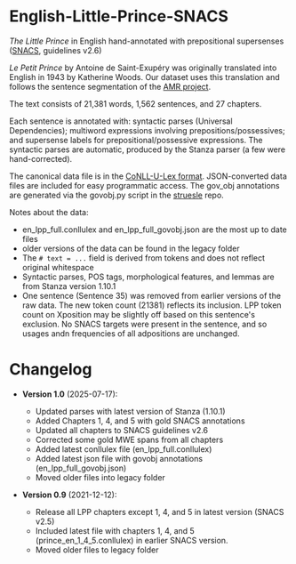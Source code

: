 # English-Little-Prince-SNACS

_The Little Prince_ in English hand-annotated with prepositional supersenses ([SNACS](https://arxiv.org/abs/1704.02134), guidelines v2.6)

_Le Petit Prince_ by Antoine de Saint-Exupéry was originally translated into English in 1943 by Katherine Woods. Our dataset uses this translation and follows the sentence segmentation of the [AMR project](https://github.com/flipz357/AMR-World/tree/main/data/reference_amrs).

The text consists of 21,381 words, 1,562 sentences, and 27 chapters.

Each sentence is annotated with: syntactic parses (Universal Dependencies); multiword expressions involving prepositions/possessives; and supersense labels for prepositional/possessive expressions. The syntactic parses are automatic, produced by the Stanza parser (a few were hand-corrected).

The canonical data file is in the [CoNLL-U-Lex format](https://github.com/nert-nlp/streusle/blob/v4.4/CONLLULEX.md). 
JSON-converted data files are included for easy programmatic access. The gov_obj annotations are generated via the govobj.py script in the [struesle](https://github.com/nert-nlp/streusle/blob/master/govobj.py) repo.

Notes about the data:
- en_lpp_full.conllulex and en_lpp_full_govobj.json are the most up to date files
- older versions of the data can be found in the legacy folder
- The `# text = ...` field is derived from tokens and does not reflect original whitespace
- Syntactic parses, POS tags, morphological features, and lemmas are from Stanza version 1.10.1
- One sentence (Sentence 35) was removed from earlier versions of the raw data. The new token count (21381) reflects its inclusion. LPP token count on Xposition may be slightly off based on this sentence's exclusion. No SNACS targets were present in the sentence, and so usages andn frequencies of all adpositions are unchanged.


# Changelog

- **Version 1.0** (2025-07-17): 
    - Updated parses with latest version of Stanza (1.10.1)
    - Added Chapters 1, 4, and 5 with gold SNACS annotations
    - Updated all chapters to SNACS guidelines v2.6
    - Corrected some gold MWE spans from all chapters
    - Added latest conllulex file (en_lpp_full.conllulex)
    - Added latest json file with govobj annotations (en_lpp_full_govobj.json)
    - Moved older files into legacy folder

- **Version 0.9** (2021-12-12):
    - Release all LPP chapters except 1, 4, and 5 in latest version (SNACS v2.5)
    - Included latest file with chapters 1, 4, and 5 (prince_en_1_4_5.conllulex) in earlier SNACS version.
    - Moved older files to legacy folder
